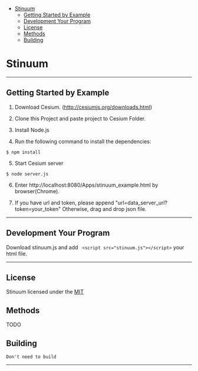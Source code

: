 


<!-- toc orderedList:0 depthFrom:1 depthTo:6 -->

* [Stinuum](#stinuum)
  * [Getting Started by Example](#getting-started-by-example)
  * [Development Your Program](#development-your-program)
  * [License](#license)
  * [Methods](#methods)
  * [Building](#building)

<!-- tocstop -->

# Stinuum

- - -

## Getting Started by Example

1. Download Cesium. (http://cesiumjs.org/downloads.html)

2. Clone this Project and paste project to Cesium Folder.

3. Install Node.js

4. Run the following command to install the dependencies:

  ```
  $ npm install

  ```
5. Start Cesium server

  ```
  $ node server.js
  ```
6. Enter http://localhost:8080/Apps/stinuum_example.html by browser(Chrome).

7. If you have url and token, please append "url=data_server_url?token=your_token"
Otherwise, drag and drop json file.


- - -

## Development Your Program

Download stinuum.js and add ``` <script src="stinuum.js"></script>``` your html file.

- - -

## License

Stinuum licensed under the [MIT](https://opensource.org/licenses/MIT)

## Methods


TODO


## Building

    Don't need to build



- - -
